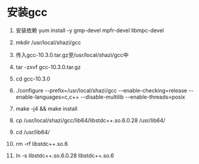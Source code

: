 # 安装gcc

1. 安装依赖 yum install -y gmp-devel mpfr-devel libmpc-devel

2. mkdir /usr/local/shazi/gcc

3. 传入gcc-10.3.0.tar.gz至/usr/local/shazi/gcc中

4. tar -zxvf gcc-10.3.0.tar.gz

5. cd gcc-10.3.0

6. ./configure --prefix=/usr/local/shazi/gcc --enable-checking=release --enable-languages=c,c++ --disable-multilib --enable-threads=posix

7. make -j4 && make install

8. cp /usr/local/shazi/gcc/lib64/libstdc++.so.6.0.28 /usr/lib64/

9. cd /usr/lib64/

10. rm -rf libstdc++.so.6

11. ln -s libstdc++.so.6.0.28 libstdc++.so.6
